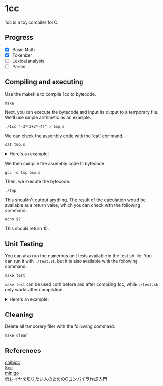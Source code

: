 # 1cc
1cc is a toy compiler for C.

## Progress
- [x] Basic Math
- [x] Tokenizer
- [ ] Lexical analysis
- [ ] Parser

## Compiling and executing
Use the makefile to compile 1cc to bytecode.
```shell
make
```
Next, you can execute the bytecode and input its output to a temporary file. We'll use simple arithmetic as an example.
```shell
./1cc "-3*(3+2*-4)" > tmp.s
```
We can check the assembly code with the 'cat' command.
```shell
cat tmp.s
```
<details>
<summary>Here's an example:</summary>
  
```asm
.intel_syntax noprefix
.globl main
main:
  push 0
  push 3
  pop rdi
  pop rax
  sub rax, rdi
  push rax
  push 3
  push 2
  push 0
  push 4
  pop rdi
  pop rax
  sub rax, rdi
  push rax
  pop rdi
  pop rax
  imul rax, rdi
  push rax
  pop rdi
  pop rax
  add rax, rdi
  push rax
  pop rdi
  pop rax
  imul rax, rdi
  push rax
  pop rax
  ret
```
</details>

We then compile the assembly code to bytecode.
```shell
gcc -o tmp tmp.s
```
Then, we execute the bytecode.
```shell
./tmp
```
This shouldn't output anything. The result of the calculation would be available as a return value, which you can check with the following command.
```shell
echo $?
```
This should return 15.

## Unit Testing
You can also run the numerous unit tests available in the test.sh file. You can run it with ``./test.sh``, but it is also available with the following command.
```shell
make test
```
``make test`` can be used both before and after compiling 1cc, while ``./test.sh`` only works after compilation.

<details>
<summary>Here's an example:</summary>
  
```
sh ./test.sh
0 => 0
42 => 42
3 * (2 + 3) => 15
8 / (1 + 1) => 4
(7 + 3) * (9 - 8) / 1 => 10
10 * (1 + 2) / 3 => 10
1 + 2 * 3 + 4 => 11
2 * 3 + 2 * 4 => 14
24 / 4 + 4 => 10
1 + 10 / 2 => 6
3 * (2 + (1 + 4)) => 21
(2 + 2) * (3 - 1) => 8
(2 + 4) * (1 + 5) => 36
((((3))))) => 3
3 * (+3 - 1) => 6
-3 + (2 * 5) => 7
10 / +2 => 5
-3 * (-4 + -1) => 15
  1 +  2+ 3 +4+5+   6 + 7   +8+9  +  10 => 55
  (   5   +   5  )  *  (   5  +   5   )  => 100
All tests succeeded 🎉
```
</details>

## Cleaning
Delete all temporary files with the following command.
```shell
make clean
```

## References
[chibicc](https://github.com/rui314/chibicc)  
[8cc](https://github.com/rui314/8cc)  
[minigo](https://github.com/d0iasm/minigo)  
[低レイヤを知りたい人のためのCコンパイラ作成入門](https://www.sigbus.info/compilerbook)

